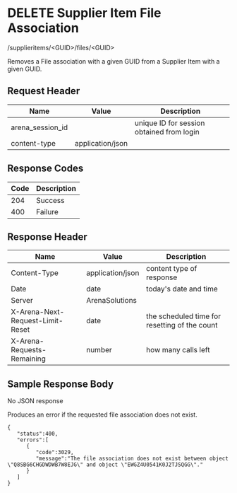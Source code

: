 # DELETE Supplier Item File Association
/supplieritems/&lt;GUID&gt;/files/&lt;GUID&gt;

Removes a File association with a given GUID from a Supplier Item with a given GUID.

## Request Header

| Name  | Value  | Description  |
|  --- |  --- |  --- | 
| arena_session_id  |   | unique ID for session obtained from login  |
| content-type  | application/json  |   |

## Response Codes

| Code  | Description  |
|  --- |  --- | 
| 204  | Success  |
| 400  | Failure  |

## Response Header

| Name  | Value  | Description  |
|  --- |  --- |  --- | 
| Content-Type  | application/json  | content type of response  |
| Date  | date  | today's date and time  |
| Server  | ArenaSolutions  |   |
| X-Arena-Next-Request-Limit-Reset   | date  | the scheduled time for resetting of the count  |
| X-Arena-Requests-Remaining   | number  | how many calls left  |

## Sample Response Body
No JSON response

Produces an error if the requested file association does not exist.

```
{  
   "status":400,
   "errors":[  
      {  
         "code":3029,
         "message":"The file association does not exist between object \"Q8SBG6CHGDWDWB7W8EJG\" and object \"EWGZ4U0541K0J2TJSQGG\"."
      }
   ]
}
```
